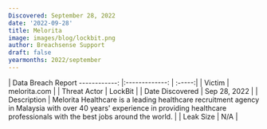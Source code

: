 ```yaml
---
Discovered: September 28, 2022
date: '2022-09-28'
title: Melorita
image: images/blog/lockbit.png
author: Breachsense Support
draft: false
yearmonths: 2022/september
---
```



| Data Breach Report
------------:     |:-------------:    | :-----:|
| Victim      | melorita.com      | 
| Threat Actor      | LockBit      | 
| Date Discovered      | Sep 28, 2022      | 
| Description      | Melorita Healthcare is a leading healthcare recruitment agency in Malaysia with over 40 years' experience in providing healthcare professionals with the best jobs around the world.      | 
| Leak Size      | N/A      | 

